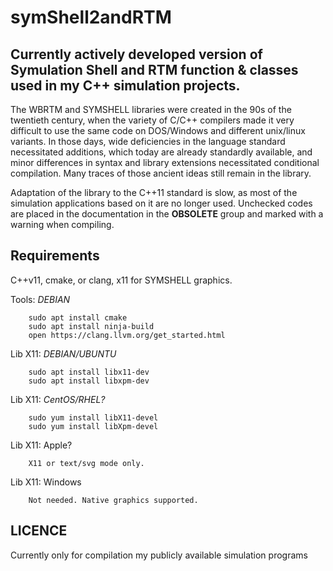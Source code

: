 # symShell2andRTM
## Currently actively developed version of Symulation Shell and RTM function &amp; classes used in my C++ simulation projects.

The WBRTM and SYMSHELL libraries were created in the 90s of the twentieth century, when the variety of C/C++ compilers 
made it very difficult to use the same code on DOS/Windows and different unix/linux variants.
In those days, wide deficiencies in the language standard necessitated additions, which today are already standardly 
available, and minor differences in syntax and library extensions necessitated conditional compilation.
Many traces of those ancient ideas still remain in the library.

Adaptation of the library to the C++11 standard is slow, as most of the simulation applications based on it 
are no longer used. Unchecked codes are placed in the documentation in the **OBSOLETE** group and marked with 
a warning when compiling.

Requirements
------------

C++v11, cmake, or clang, x11 for SYMSHELL graphics.

Tools:  *DEBIAN*

        sudo apt install cmake
        sudo apt install ninja-build
        open https://clang.llvm.org/get_started.html

Lib X11: *DEBIAN/UBUNTU*
        
        sudo apt install libx11-dev
        sudo apt install libxpm-dev

Lib X11: *CentOS/RHEL?*

        sudo yum install libX11-devel
        sudo yum install libXpm-devel
        
Lib X11: Apple?
        
        X11 or text/svg mode only.

Lib X11: Windows
   
        Not needed. Native graphics supported.        

LICENCE
-------

Currently only for compilation my publicly available simulation programs
 
